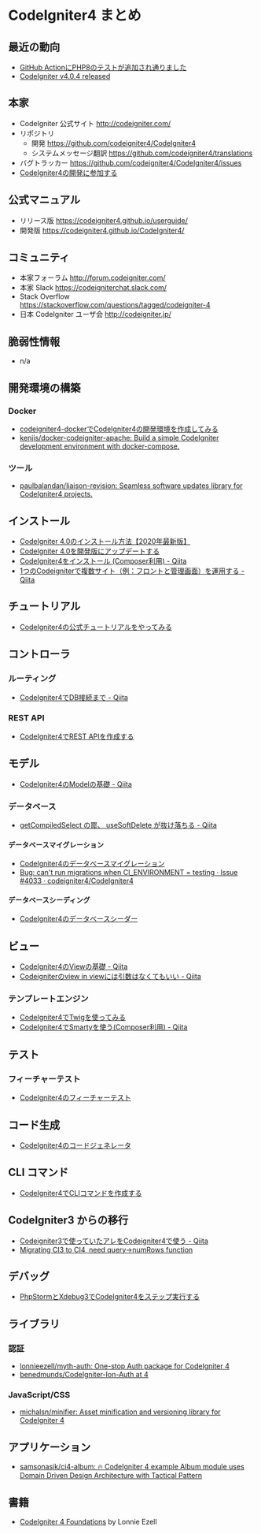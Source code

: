 # CodeIgniter4 まとめ

## 最近の動向
- [GitHub ActionにPHP8のテストが追加され通りました](https://github.com/codeigniter4/CodeIgniter4/pull/4012)
- [CodeIgniter v4.0.4 released](https://forum.codeigniter.com/thread-77054.html)

## 本家
- CodeIgniter 公式サイト http://codeigniter.com/
- リポジトリ
  - 開発 https://github.com/codeigniter4/CodeIgniter4
  - システムメッセージ翻訳 https://github.com/codeigniter4/translations
- バグトラッカー https://github.com/codeigniter4/CodeIgniter4/issues
- [CodeIgniter4の開発に参加する](http://blog.a-way-out.net/blog/2020/12/22/join-codeigniter4-development/)

## 公式マニュアル
- リリース版 https://codeigniter4.github.io/userguide/
- 開発版 https://codeigniter4.github.io/CodeIgniter4/

## コミュニティ
- 本家フォーラム http://forum.codeigniter.com/
- 本家 Slack https://codeigniterchat.slack.com/
- Stack Overflow https://stackoverflow.com/questions/tagged/codeigniter-4
- 日本 CodeIgniter ユーザ会 http://codeigniter.jp/

## 脆弱性情報
- n/a

## 開発環境の構築

### Docker
- [codeigniter4-dockerでCodeIgniter4の開発環境を作成してみる](http://blog.a-way-out.net/blog/2020/12/08/codeigniter4-docker/)
- [kenjis/docker-codeigniter-apache: Build a simple CodeIgniter development environment with docker-compose.](https://github.com/kenjis/docker-codeigniter-apache)

### ツール
- [paulbalandan/liaison-revision: Seamless software updates library for CodeIgniter4 projects.](https://github.com/paulbalandan/liaison-revision)

## インストール
- [CodeIgniter 4.0のインストール方法【2020年最新版】](http://blog.a-way-out.net/blog/2020/12/29/how-to-install-codeigniter-404/)
- [CodeIgniter 4.0を開発版にアップデートする](
  http://blog.a-way-out.net/blog/2020/12/30/update-codeigniter-404/)
- [CodeIgniter4をインストール (Composer利用) - Qiita](https://qiita.com/kohenji01/items/a36dbbbb19bb8808d104)
- [1つのCodeigniterで複数サイト（例：フロントと管理画面）を運用する - Qiita](https://qiita.com/bananacoffee/items/ca7784ebe0d2d5a320d1)

## チュートリアル
- [CodeIgniter4の公式チュートリアルをやってみる](http://blog.a-way-out.net/blog/2020/12/01/codeigniter4-tutorial-1/)

## コントローラ

### ルーティング
- [CodeIgniter4でDB接続まで - Qiita](https://qiita.com/kohenji01/items/ced458da42ce70e067f8)

### REST API
- [CodeIgniter4でREST APIを作成する](http://blog.a-way-out.net/blog/2020/12/20/codeigniter4-rest-api/)

## モデル
- [CodeIgniter4のModelの基礎 - Qiita](https://qiita.com/kohenji01/items/b3e947623309d478e02b)

### データベース
- [getCompiledSelect の罠、 useSoftDelete が抜け落ちる - Qiita](https://qiita.com/bananacoffee/items/0aff3f5cd005a5f1bfc6)

#### データベースマイグレーション
- [CodeIgniter4のデータベースマイグレーション](http://blog.a-way-out.net/blog/2020/12/12/codeigniter4-database-migrations/)
- [Bug: can't run migrations when CI_ENVIRONMENT = testing · Issue #4033 · codeigniter4/CodeIgniter4](
  https://github.com/codeigniter4/CodeIgniter4/issues/4033)

#### データベースシーディング
- [CodeIgniter4のデータベースシーダー](http://blog.a-way-out.net/blog/2020/12/13/codeigniter4-database-seeder/)

## ビュー
- [CodeIgniter4のViewの基礎 - Qiita](https://qiita.com/kohenji01/items/44dc6c72077c0a9ec366)
- [Codeigniterのview in viewには引数はなくてもいい - Qiita](https://qiita.com/bananacoffee/items/5efac3a9d8b243922d2a)

### テンプレートエンジン
- [CodeIgniter4でTwigを使ってみる](http://blog.a-way-out.net/blog/2020/12/10/codeigniter4-twig/)
- [CodeIgniter4でSmartyを使う(Composer利用) - Qiita](https://qiita.com/kohenji01/items/bcf4832af61e0e0c446f)

## テスト

### フィーチャーテスト
- [CodeIgniter4のフィーチャーテスト](http://blog.a-way-out.net/blog/2020/12/14/codeigniter4-feature-testing/)

## コード生成
- [CodeIgniter4のコードジェネレータ](http://blog.a-way-out.net/blog/2020/12/07/codeigniter4-cli-generators/)

## CLI コマンド
- [CodeIgniter4でCLIコマンドを作成する](http://blog.a-way-out.net/blog/2020/12/18/create-codeigniter4-cli-commands/)

## CodeIgniter3 からの移行
- [Codeigniter3で使っていたアレをCodeigniter4で使う - Qiita](https://qiita.com/bananacoffee/items/6bb631391c2301d28c73)
- [Migrating CI3 to CI4, need query->numRows function](
  https://forum.codeigniter.com/thread-78294.html)

## デバッグ
- [PhpStormとXdebug3でCodeIgniter4をステップ実行する](http://blog.a-way-out.net/blog/2020/12/24/step-debugging-codeigniter4-with-phpstorm-and-xdebug3/)

## ライブラリ

### 認証
- [lonnieezell/myth-auth: One-stop Auth package for CodeIgniter 4](https://github.com/lonnieezell/myth-auth)
- [benedmunds/CodeIgniter-Ion-Auth at 4](
  https://github.com/benedmunds/CodeIgniter-Ion-Auth/tree/4)

### JavaScript/CSS
- [michalsn/minifier: Asset minification and versioning library for CodeIgniter 4](https://github.com/michalsn/minifier)

## アプリケーション

- [samsonasik/ci4-album: 🔥 CodeIgniter 4 example Album module uses Domain Driven Design Architecture with Tactical Pattern](https://github.com/samsonasik/ci4-album)

## 書籍
- [CodeIgniter 4 Foundations](https://leanpub.com/codeigniter4foundations) by Lonnie Ezell

